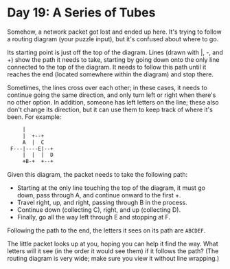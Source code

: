 # Day 19: A Series of Tubes

Somehow, a network packet got lost and ended up here. It's trying to follow a
routing diagram (your puzzle input), but it's confused about where to go.

Its starting point is just off the top of the diagram. Lines (drawn with |, -,
and +) show the path it needs to take, starting by going down onto the only line
connected to the top of the diagram. It needs to follow this path until it
reaches the end (located somewhere within the diagram) and stop there.

Sometimes, the lines cross over each other; in these cases, it needs to continue
going the same direction, and only turn left or right when there's no other option.
In addition, someone has left letters on the line; these also don't change its
direction, but it can use them to keep track of where it's been. For example:

```txt
     |          
     |  +--+    
     A  |  C    
 F---|----E|--+ 
     |  |  |  D 
     +B-+  +--+ 
```

Given this diagram, the packet needs to take the following path:
- Starting at the only line touching the top of the diagram, it must go down,
pass through A, and continue onward to the first +.
- Travel right, up, and right, passing through B in the process.
- Continue down (collecting C), right, and up (collecting D).
- Finally, go all the way left through E and stopping at F.

Following the path to the end, the letters it sees on its path are ``ABCDEF``.

The little packet looks up at you, hoping you can help it find the way. What letters
will it see (in the order it would see them) if it follows the path? (The routing
diagram is very wide; make sure you view it without line wrapping.)
